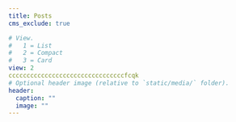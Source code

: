 ```yaml
---
title: Posts
cms_exclude: true

# View.
#   1 = List
#   2 = Compact
#   3 = Card
view: 2
ccccccccccccccccccccccccccccccccfcqk
# Optional header image (relative to `static/media/` folder).
header:
  caption: ""
  image: ""
---
```

